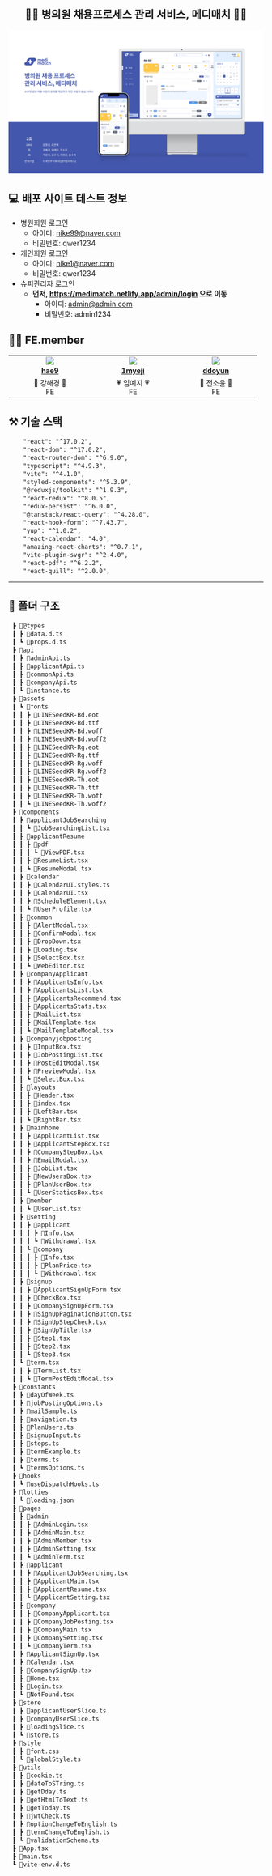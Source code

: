 <div align='center'>
<h2> 👩‍⚕️ 병의원 채용프로세스 관리 서비스, 메디매치 👨‍⚕️</h2>
<img src='public/images/표지.jpg'>

</div>

## 💻 배포 사이트 테스트 정보
- 병원회원 로그인
    - 아이디: nike99@naver.com
    - 비밀번호: qwer1234
- 개인회원 로그인   
    - 아이디: nike1@naver.com
    - 비밀번호: qwer1234 
- 슈퍼관리자 로그인
    - **먼저, https://medimatch.netlify.app/admin/login 으로 이동**
        - 아이디: admin@admin.com
        - 비밀번호: admin1234

## 👩‍💻 FE.member

<table align="center">
    <tr align="center">
        <td style="min-width: 150px;">
            <a href="https://github.com/hae9">
              <img src="https://avatars.githubusercontent.com/u/108416023?v=4" width="200">
              <br />
              <b>hae9</b>
            </a>
        </td>
        <td style="min-width: 150px;" background-color="white">
            <a href="https://github.com/1myeji">
              <img src="https://avatars.githubusercontent.com/u/106291546?v=4" width="200">
              <br />
              <b>1myeji</b>
            </a> 
        </td>
        <td style="min-width: 150px;">
            <a href="https://github.com/ddoyun">
              <img src="https://avatars.githubusercontent.com/u/46959186?v=4" width="200" >
              <br />
              <b>ddoyun</b>
            </a>
        </td>
    </tr>
    <tr align="center">
        <td>
             💚 강해경 💚   <br/>
             FE
      </td>
        <td>
            💗 임예지 💗 <br/>
             FE
        </td>
        <td>
            🧡 전소윤 🧡<br/>
             FE
    </tr>
</table>

## ⚒️ 기술 스택

```
    "react": "^17.0.2",
    "react-dom": "^17.0.2",
    "react-router-dom": "^6.9.0",
    "typescript": "^4.9.3",
    "vite": "^4.1.0",
    "styled-components": "^5.3.9",
    "@reduxjs/toolkit": "^1.9.3",
    "react-redux": "^8.0.5",
    "redux-persist": "^6.0.0",
    "@tanstack/react-query": "^4.28.0",
    "react-hook-form": "^7.43.7",
    "yup": "^1.0.2",
    "react-calendar": "4.0",
    "amazing-react-charts": "^0.7.1",
    "vite-plugin-svgr": "^2.4.0",
    "react-pdf": "^6.2.2",
    "react-quill": "^2.0.0",
```

---

## 📁 폴더 구조

```📦src
 ┣ 📂@types
 ┃ ┣ 📜data.d.ts
 ┃ ┗ 📜props.d.ts
 ┣ 📂api
 ┃ ┣ 📜adminApi.ts
 ┃ ┣ 📜applicantApi.ts
 ┃ ┣ 📜commonApi.ts
 ┃ ┣ 📜companyApi.ts
 ┃ ┗ 📜instance.ts
 ┣ 📂assets
 ┃ ┗ 📂fonts
 ┃ ┃ ┣ 📜LINESeedKR-Bd.eot
 ┃ ┃ ┣ 📜LINESeedKR-Bd.ttf
 ┃ ┃ ┣ 📜LINESeedKR-Bd.woff
 ┃ ┃ ┣ 📜LINESeedKR-Bd.woff2
 ┃ ┃ ┣ 📜LINESeedKR-Rg.eot
 ┃ ┃ ┣ 📜LINESeedKR-Rg.ttf
 ┃ ┃ ┣ 📜LINESeedKR-Rg.woff
 ┃ ┃ ┣ 📜LINESeedKR-Rg.woff2
 ┃ ┃ ┣ 📜LINESeedKR-Th.eot
 ┃ ┃ ┣ 📜LINESeedKR-Th.ttf
 ┃ ┃ ┣ 📜LINESeedKR-Th.woff
 ┃ ┃ ┗ 📜LINESeedKR-Th.woff2
 ┣ 📂components
 ┃ ┣ 📂applicantJobSearching
 ┃ ┃ ┗ 📜JobSearchingList.tsx
 ┃ ┣ 📂applicantResume
 ┃ ┃ ┣ 📂pdf
 ┃ ┃ ┃ ┗ 📜ViewPDF.tsx
 ┃ ┃ ┣ 📜ResumeList.tsx
 ┃ ┃ ┗ 📜ResumeModal.tsx
 ┃ ┣ 📂calendar
 ┃ ┃ ┣ 📜CalendarUI.styles.ts
 ┃ ┃ ┣ 📜CalendarUI.tsx
 ┃ ┃ ┣ 📜ScheduleElement.tsx
 ┃ ┃ ┗ 📜UserProfile.tsx
 ┃ ┣ 📂common
 ┃ ┃ ┣ 📜AlertModal.tsx
 ┃ ┃ ┣ 📜ConfirmModal.tsx
 ┃ ┃ ┣ 📜DropDown.tsx
 ┃ ┃ ┣ 📜Loading.tsx
 ┃ ┃ ┣ 📜SelectBox.tsx
 ┃ ┃ ┗ 📜WebEditor.tsx
 ┃ ┣ 📂companyApplicant
 ┃ ┃ ┣ 📜ApplicantsInfo.tsx
 ┃ ┃ ┣ 📜ApplicantsList.tsx
 ┃ ┃ ┣ 📜ApplicantsRecommend.tsx
 ┃ ┃ ┣ 📜ApplicantsStats.tsx
 ┃ ┃ ┣ 📜MailList.tsx
 ┃ ┃ ┣ 📜MailTemplate.tsx
 ┃ ┃ ┗ 📜MailTemplateModal.tsx
 ┃ ┣ 📂companyjobposting
 ┃ ┃ ┣ 📜InputBox.tsx
 ┃ ┃ ┣ 📜JobPostingList.tsx
 ┃ ┃ ┣ 📜PostEditModal.tsx
 ┃ ┃ ┣ 📜PreviewModal.tsx
 ┃ ┃ ┗ 📜SelectBox.tsx
 ┃ ┣ 📂layouts
 ┃ ┃ ┣ 📜Header.tsx
 ┃ ┃ ┣ 📜index.tsx
 ┃ ┃ ┣ 📜LeftBar.tsx
 ┃ ┃ ┗ 📜RightBar.tsx
 ┃ ┣ 📂mainhome
 ┃ ┃ ┣ 📜ApplicantList.tsx
 ┃ ┃ ┣ 📜ApplicantStepBox.tsx
 ┃ ┃ ┣ 📜CompanyStepBox.tsx
 ┃ ┃ ┣ 📜EmailModal.tsx
 ┃ ┃ ┣ 📜JobList.tsx
 ┃ ┃ ┣ 📜NewUsersBox.tsx
 ┃ ┃ ┣ 📜PlanUserBox.tsx
 ┃ ┃ ┗ 📜UserStaticsBox.tsx
 ┃ ┣ 📂member
 ┃ ┃ ┗ 📜UserList.tsx
 ┃ ┣ 📂setting
 ┃ ┃ ┣ 📂applicant
 ┃ ┃ ┃ ┣ 📜Info.tsx
 ┃ ┃ ┃ ┗ 📜Withdrawal.tsx
 ┃ ┃ ┗ 📂company
 ┃ ┃ ┃ ┣ 📜Info.tsx
 ┃ ┃ ┃ ┣ 📜PlanPrice.tsx
 ┃ ┃ ┃ ┗ 📜Withdrawal.tsx
 ┃ ┣ 📂signup
 ┃ ┃ ┣ 📜ApplicantSignUpForm.tsx
 ┃ ┃ ┣ 📜CheckBox.tsx
 ┃ ┃ ┣ 📜CompanySignUpForm.tsx
 ┃ ┃ ┣ 📜SignUpPaginationButton.tsx
 ┃ ┃ ┣ 📜SignUpStepCheck.tsx
 ┃ ┃ ┣ 📜SignUpTitle.tsx
 ┃ ┃ ┣ 📜Step1.tsx
 ┃ ┃ ┣ 📜Step2.tsx
 ┃ ┃ ┗ 📜Step3.tsx
 ┃ ┗ 📂term.tsx
 ┃ ┃ ┣ 📜TermList.tsx
 ┃ ┃ ┗ 📜TermPostEditModal.tsx
 ┣ 📂constants
 ┃ ┣ 📜dayOfWeek.ts
 ┃ ┣ 📜jobPostingOptions.ts
 ┃ ┣ 📜mailSample.ts
 ┃ ┣ 📜navigation.ts
 ┃ ┣ 📜PlanUsers.ts
 ┃ ┣ 📜signupInput.ts
 ┃ ┣ 📜steps.ts
 ┃ ┣ 📜termExample.ts
 ┃ ┣ 📜terms.ts
 ┃ ┗ 📜termsOptions.ts
 ┣ 📂hooks
 ┃ ┗ 📜useDispatchHooks.ts
 ┣ 📂lotties
 ┃ ┗ 📜loading.json
 ┣ 📂pages
 ┃ ┣ 📂admin
 ┃ ┃ ┣ 📜AdminLogin.tsx
 ┃ ┃ ┣ 📜AdminMain.tsx
 ┃ ┃ ┣ 📜AdminMember.tsx
 ┃ ┃ ┣ 📜AdminSetting.tsx
 ┃ ┃ ┗ 📜AdminTerm.tsx
 ┃ ┣ 📂applicant
 ┃ ┃ ┣ 📜ApplicantJobSearching.tsx
 ┃ ┃ ┣ 📜ApplicantMain.tsx
 ┃ ┃ ┣ 📜ApplicantResume.tsx
 ┃ ┃ ┗ 📜ApplicantSetting.tsx
 ┃ ┣ 📂company
 ┃ ┃ ┣ 📜CompanyApplicant.tsx
 ┃ ┃ ┣ 📜CompanyJobPosting.tsx
 ┃ ┃ ┣ 📜CompanyMain.tsx
 ┃ ┃ ┣ 📜CompanySetting.tsx
 ┃ ┃ ┗ 📜CompanyTerm.tsx
 ┃ ┣ 📜ApplicantSignUp.tsx
 ┃ ┣ 📜Calendar.tsx
 ┃ ┣ 📜CompanySignUp.tsx
 ┃ ┣ 📜Home.tsx
 ┃ ┣ 📜Login.tsx
 ┃ ┗ 📜NotFound.tsx
 ┣ 📂store
 ┃ ┣ 📜applicantUserSlice.ts
 ┃ ┣ 📜companyUserSlice.ts
 ┃ ┣ 📜loadingSlice.ts
 ┃ ┗ 📜store.ts
 ┣ 📂style
 ┃ ┣ 📜font.css
 ┃ ┗ 📜globalStyle.ts
 ┣ 📂utils
 ┃ ┣ 📜cookie.ts
 ┃ ┣ 📜dateToSTring.ts
 ┃ ┣ 📜getDday.ts
 ┃ ┣ 📜getHtmlToText.ts
 ┃ ┣ 📜getToday.ts
 ┃ ┣ 📜jwtCheck.ts
 ┃ ┣ 📜optionChangeToEnglish.ts
 ┃ ┣ 📜termChangeToEnglish.ts
 ┃ ┗ 📜validationSchema.ts
 ┣ 📜App.tsx
 ┣ 📜main.tsx
 ┗ 📜vite-env.d.ts
```
